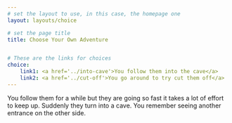 ```yaml
---
# set the layout to use, in this case, the homepage one
layout: layouts/choice

# set the page title
title: Choose Your Own Adventure


# These are the links for choices
choice:
    link1: <a href='../into-cave'>You follow them into the cave</a>
    link2: <a href='../cut-off'>You go around to try cut them off</a>
---
```



You follow them for a while but they are going so fast it takes a lot of effort to keep up. Suddenly they turn into a cave. You remember seeing another entrance on the other side.